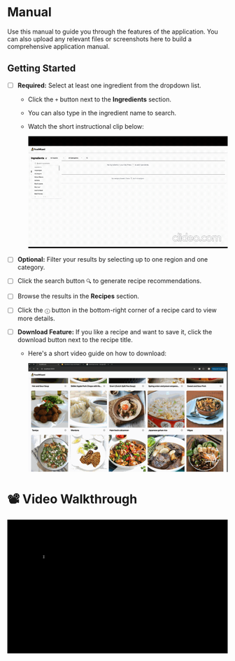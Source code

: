 # Manual

Use this manual to guide you through the features of the application. You can also upload any relevant files or screenshots here to build a comprehensive application manual.

## Getting Started

- [ ] **Required:** Select at least one ingredient from the dropdown list.
  - Click the `+` button next to the **Ingredients** section.
  - You can also type in the ingredient name to search.
  - Watch the short instructional clip below:

    <img src="../img/ingredient.gif" alt="ingredient instruction" width="500" />



- [ ] **Optional:** Filter your results by selecting up to one region and one category.


- [ ] Click the search button `🔍` to generate recipe recommendations.


- [ ] Browse the results in the **Recipes** section.


- [ ] Click the `ⓘ` button in the bottom-right corner of a recipe card to view more details.


- [ ] **Download Feature:** If you like a recipe and want to save it, click the download button next to the recipe title.
  - Here's a short video guide on how to download:

    <img src="../img/download.gif" alt="download instruction" width="500" />



# 📽️ Video Walkthrough
<img src="../img/foodwizard.gif" alt="Video Walkthrough" />
